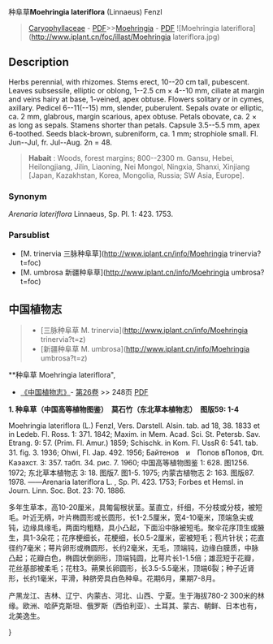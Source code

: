 种阜草**Moehringia lateriflora** (Linnaeus) Fenzl

> [Caryophyllaceae](http://www.iplant.cn/info/Caryophyllaceae?t=foc) - [PDF](http://www.iplant.cn/foc/pdf/Caryophyllaceae.pdf)>>[Moehringia](http://www.iplant.cn/info/Moehringia?t=foc) - [PDF](http://www.iplant.cn/foc/pdf/Moehringia.pdf)
![Moehringia lateriflora](http://www.iplant.cn/foc/illast/Moehringia lateriflora.jpg)

## Description

Herbs perennial, with rhizomes. Stems erect, 10--20 cm tall, pubescent. Leaves subsessile, elliptic or oblong, 1--2.5 cm × 4--10 mm, ciliate at margin and veins hairy at base, 1-veined, apex obtuse. Flowers solitary or in cymes, axillary. Pedicel 6--11(--15) mm, slender, puberulent. Sepals ovate or elliptic, ca. 2 mm, glabrous, margin scarious, apex obtuse. Petals obovate, ca. 2 × as long as sepals. Stamens shorter than petals. Capsule 3.5--5.5 mm, apex 6-toothed. Seeds black-brown, subreniform, ca. 1 mm; strophiole small. Fl. Jun--Jul, fr. Jul--Aug. 2n = 48.

> **Habait** : 
> Woods, forest margins; 800--2300 m. Gansu, Hebei, Heilongjiang, Jilin, Liaoning, Nei Mongol, Ningxia, Shanxi, Xinjiang [Japan, Kazakhstan, Korea, Mongolia, Russia; SW Asia, Europe].

### Synonym
*Arenaria lateriflora* Linnaeus, Sp. Pl. 1: 423. 1753.

### Parsublist

* [M.  trinervia  三脉种阜草](http://www.iplant.cn/info/Moehringia trinervia?t=foc)
* [M.  umbrosa  新疆种阜草](http://www.iplant.cn/info/Moehringia umbrosa?t=foc)

## 中国植物志

> * [三脉种阜草  M.  trinervia](http://www.iplant.cn/info/Moehringia trinervia?t=z)
> * [新疆种阜草  M.  umbrosa](http://www.iplant.cn/info/Moehringia umbrosa?t=z)

**种阜草 Moehringia lateriflora",

* [《中国植物志》](http://www.iplant.cn/frps)- [第26卷](http://www.iplant.cn/frps/vol/26) >> 248页 [PDF](http://www.iplant.cn/frps/pdf/26/248.pdf)

**1. 种阜草（中国高等植物图鉴）　莫石竹（东北草本植物志）　图版59: 1-4**

Moehringia lateriflora (L.) Fenzl, Vers. Darstell. Alsin. tab. ad 18, 38. 1833 et in Ledeb. Fl. Ross. 1: 371. 1842; Maxim. in Mem. Acad. Sci. St. Petersb. Sav. Etrang. 9: 57. (Prim. Fl. Amur.) 1859; Schischk. in Kom. Fl. UssR 6: 541. tab. 31. fig. 3. 1936; Ohwi, Fl. Jap. 492. 1956; Байтенов　и　Попов вПопов, Φπ. Каэахст. 3: 357. табπ. 34. рис. 7. 1960; 中国高等植物图鉴 1: 628. 图1256. 1972; 东北草本植物志 3: 18. 图版7. 图1-5. 1975; 内蒙古植物志 2: 163. 图版87. 1978. ——Arenaria lateriflora L. , Sp. Pl. 423. 1753; Forbes et Hemsl. in Journ. Linn. Soc. Bot. 23: 70. 1886.

多年生草本，高10-20厘米，具匍匐根状茎。茎直立，纤细，不分枝或分枝，被短毛。叶近无柄，叶片椭圆形或长圆形，长1-2.5厘米，宽4-10毫米，顶端急尖或钝，边缘具缘毛，两面均粗糙，具小凸起，下面沿中脉被短毛。聚伞花序顶生或腋生，具1-3朵花；花序梗细长，花梗细，长0.5-2厘米，密被短毛；苞片针状；花直径约7毫米；萼片卵形或椭圆形，长约2毫米，无毛，顶端钝，边缘白膜质，中脉凸起；花瓣白色，椭圆状倒卵形，顶端钝圆，比萼片长1-1.5倍；雄蕊短于花瓣，花丝基部被柔毛；花柱3。蒴果长卵圆形，长3.5-5.5毫米，顶端6裂；种子近肾形，长约1毫米，平滑，种脐旁具白色种阜。花期6月，果期7-8月。

产黑龙江、吉林、辽宁、内蒙古、河北、山西、宁夏。生于海拔780-2 300米的林缘。欧洲、哈萨克斯坦、俄罗斯（西伯利亚）、土耳其、蒙古、朝鲜、日本也有，北美逸生。

}